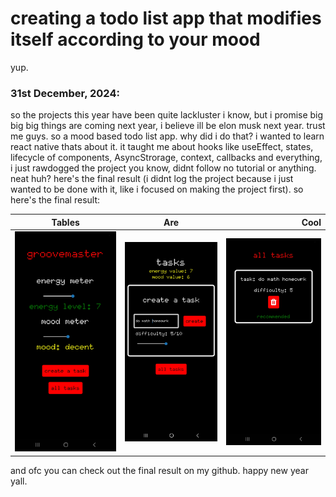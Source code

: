 # creating a todo list app that modifies itself according to your mood
yup. 

### 31st December, 2024:
so the projects this year have been quite lackluster i know, but i promise big big big things are coming next year, i believe ill be elon musk next year. trust me guys. 
so a mood based todo list app. why did i do that? i wanted to learn react native thats about it. it taught me about hooks like useEffect, states, lifecycle of components, AsyncStrorage, context, callbacks and everything, i just rawdogged the project you know, didnt follow no tutorial or anything. neat huh? here's the final result (i didnt log the project because i just wanted to be done with it, like i focused on making the project first). so here's the final result:  
 
| Tables   |      Are      |  Cool |
|----------|:-------------:|------:|
| ![alt text](/images/imagesformoody/1.jpg)|  ![alt text](/images/imagesformoody/2.jpg) | ![alt text](/images/imagesformoody/3.jpg) |



and ofc you can check out the final result on my github. 
happy new year yall.
